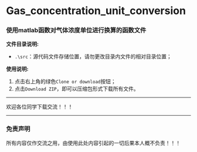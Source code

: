 # Gas_concentration_unit_conversion
### 使用matlab函数对气体浓度单位进行换算的函数文件

**文件目录说明:**
- `.\src`：源代码文件存储位置，请勿更改目录内文件的相对目录位置；

**使用说明:**
1. 点击右上角的绿色`Clone or download`按钮；
2. 点击`Download ZIP`，即可以压缩包形式下载所有文件。
___
欢迎各位同学下载交流！！！
___
### 免责声明
所有内容仅作交流之用，由使用此处内容引起的一切后果本人概不负责！！！
